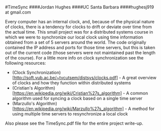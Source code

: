 #TimeSync
####Jordan Hughes
####UC Santa Barbara
####hughesj919 at gmail.com

Every computer has an internal clock, and, because of the physical nature of clocks, there is a tendency for clocks to drift or deviate over time from the actual time. This small project was for a distributed systems course in which we were to synchronize our local clock using time information obtained from a set of 5 servers around the world. The code originally contained the IP address and ports for those time servers, but this is taken out of the current code (those servers were not maintained past the length of the course).  For a little more info on clock synchronization see the following resources:

* (Clock Synchronization)[http://soft.vub.ac.be/~tvcutsem/distsys/clocks.pdf] - A great overview of clocks and how they function within distributed systems 
* (Cristian's Algorithm)[https://en.wikipedia.org/wiki/Cristian%27s_algorithm] - A common algorithm used for syncing a clock based on a single time server
* (Marzullo's Algorithm)[https://en.wikipedia.org/wiki/Marzullo%27s_algorithm] - A method for using multiple time servers to resynchronize a local clock

Also please see the TimeSync.pdf file for the entire project write-up.
